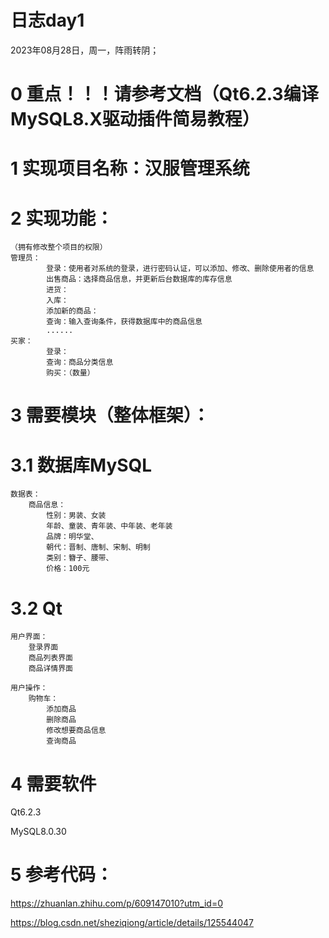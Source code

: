 日志day1
===

2023年08月28日，周一，阵雨转阴；

# 0 重点！！！请参考文档（Qt6.2.3编译MySQL8.X驱动插件简易教程）

# 1 实现项目名称：汉服管理系统

# 2 实现功能：
    （拥有修改整个项目的权限）
    管理员： 
            登录：使用者对系统的登录，进行密码认证，可以添加、修改、删除使用者的信息
            出售商品：选择商品信息，并更新后台数据库的库存信息
            进货：
            入库：
            添加新的商品：
            查询：输入查询条件，获得数据库中的商品信息
            ......
    买家：    
            登录：
            查询：商品分类信息
            购买：（数量）

# 3 需要模块（整体框架）：

# 3.1 数据库MySQL

    数据表：
        商品信息：
            性别：男装、女装
            年龄、童装、青年装、中年装、老年装
            品牌：明华堂、
            朝代：晋制、唐制、宋制、明制
            类别：簪子、腰带、
            价格：100元

# 3.2 Qt

    用户界面：
        登录界面
        商品列表界面
        商品详情界面

    用户操作：
        购物车：
            添加商品
            删除商品
            修改想要商品信息
            查询商品


# 4 需要软件

Qt6.2.3

MySQL8.0.30


# 5 参考代码：

<https://zhuanlan.zhihu.com/p/609147010?utm_id=0>

<https://blog.csdn.net/sheziqiong/article/details/125544047>
    
    
